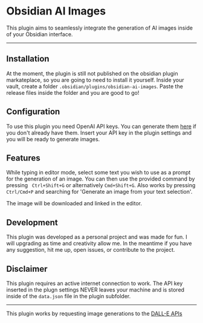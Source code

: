 # Obsidian AI Images
This plugin aims to seamlessly integrate the generation of AI images inside of your Obsidian interface.

---
## Installation
At the moment, the plugin is still not published on the obsidian plugin markateplace, so you are going to need to install it yourself.
Inside your vault, create a folder ```.obsidian/plugins/obsidian-ai-images```. Paste the release files inside the folder and you are good to go!

## Configuration
To use this plugin you need OpenAI API keys. You can generate them [here](https://beta.openai.com/account/api-keys) if you don't already have them.
Insert your API key in the plugin settings and you will be ready to generate images.

## Features
While typing in editor mode, select some text you wish to use as a prompt for the generation of an image. You can then use the provided command by pressing ``` Ctrl+Shift+G``` or alternatively ```Cmd+Shift+G```. Also works by pressing ```Ctrl/Cmd+P``` and searching for 'Generate an image from your text selection'.

The image will be downloaded and linked in the editor.

## Development
This plugin was developed as a personal project and was made for fun. I will upgrading as time and creativity allow me. In the meantime if you have any suggestion, hit me up, open issues, or contribute to the project.

## Disclaimer
This plugin requires an active internet connection to work.
The API key inserted in the plugn settings NEVER leaves your machine and is stored inside of the ```data.json``` file in the plugin subfolder.

---
This plugin works by requesting image generations to the [DALL-E APIs](https://beta.openai.com/docs/introduction)
